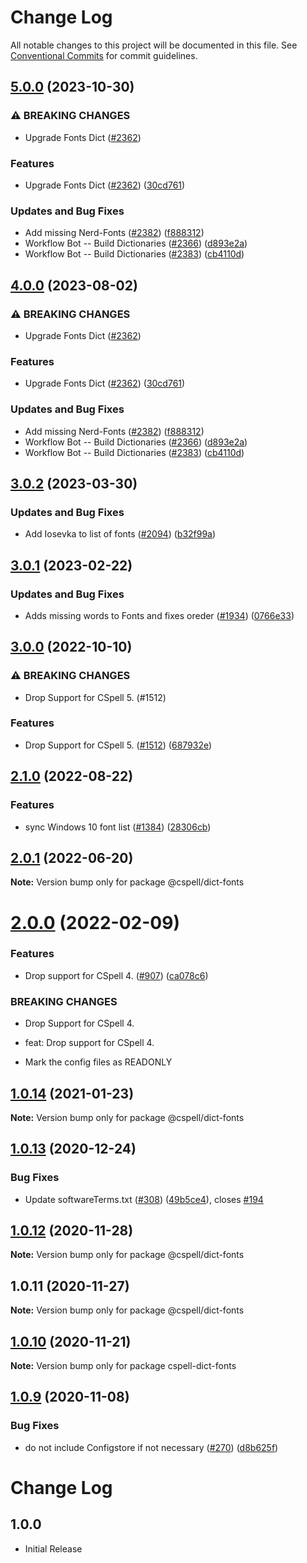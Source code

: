 # Change Log

All notable changes to this project will be documented in this file.
See [Conventional Commits](https://conventionalcommits.org) for commit guidelines.

## [5.0.0](https://github.com/mwarres/cspell-dicts/compare/@cspell/dict-fonts-v4.0.0...@cspell/dict-fonts@5.0.0) (2023-10-30)


### ⚠ BREAKING CHANGES

* Upgrade Fonts Dict ([#2362](https://github.com/mwarres/cspell-dicts/issues/2362))

### Features

* Upgrade Fonts Dict ([#2362](https://github.com/mwarres/cspell-dicts/issues/2362)) ([30cd761](https://github.com/mwarres/cspell-dicts/commit/30cd7611d79ff44e319a49682f06b18b95d91cd6))


### Updates and Bug Fixes

* Add missing Nerd-Fonts ([#2382](https://github.com/mwarres/cspell-dicts/issues/2382)) ([f888312](https://github.com/mwarres/cspell-dicts/commit/f888312bb34429c5204a2884c04f82fa791352c7))
* Workflow Bot -- Build Dictionaries ([#2366](https://github.com/mwarres/cspell-dicts/issues/2366)) ([d893e2a](https://github.com/mwarres/cspell-dicts/commit/d893e2a77d3e0689dde4d4cae3f63f28a0549951))
* Workflow Bot -- Build Dictionaries ([#2383](https://github.com/mwarres/cspell-dicts/issues/2383)) ([cb4110d](https://github.com/mwarres/cspell-dicts/commit/cb4110d8d56bbda80c92a4d9d1831ff613fd54f8))

## [4.0.0](https://github.com/streetsidesoftware/cspell-dicts/compare/@cspell/dict-fonts@3.0.2...@cspell/dict-fonts@4.0.0) (2023-08-02)


### ⚠ BREAKING CHANGES

* Upgrade Fonts Dict ([#2362](https://github.com/streetsidesoftware/cspell-dicts/issues/2362))

### Features

* Upgrade Fonts Dict ([#2362](https://github.com/streetsidesoftware/cspell-dicts/issues/2362)) ([30cd761](https://github.com/streetsidesoftware/cspell-dicts/commit/30cd7611d79ff44e319a49682f06b18b95d91cd6))


### Updates and Bug Fixes

* Add missing Nerd-Fonts ([#2382](https://github.com/streetsidesoftware/cspell-dicts/issues/2382)) ([f888312](https://github.com/streetsidesoftware/cspell-dicts/commit/f888312bb34429c5204a2884c04f82fa791352c7))
* Workflow Bot -- Build Dictionaries ([#2366](https://github.com/streetsidesoftware/cspell-dicts/issues/2366)) ([d893e2a](https://github.com/streetsidesoftware/cspell-dicts/commit/d893e2a77d3e0689dde4d4cae3f63f28a0549951))
* Workflow Bot -- Build Dictionaries ([#2383](https://github.com/streetsidesoftware/cspell-dicts/issues/2383)) ([cb4110d](https://github.com/streetsidesoftware/cspell-dicts/commit/cb4110d8d56bbda80c92a4d9d1831ff613fd54f8))

## [3.0.2](https://github.com/streetsidesoftware/cspell-dicts/compare/@cspell/dict-fonts@3.0.1...@cspell/dict-fonts@3.0.2) (2023-03-30)


### Updates and Bug Fixes

* Add Iosevka to list of fonts ([#2094](https://github.com/streetsidesoftware/cspell-dicts/issues/2094)) ([b32f99a](https://github.com/streetsidesoftware/cspell-dicts/commit/b32f99a9c74fb60e07c650dc235b4b546b0274cd))

## [3.0.1](https://github.com/streetsidesoftware/cspell-dicts/compare/@cspell/dict-fonts@3.0.0...@cspell/dict-fonts@3.0.1) (2023-02-22)


### Updates and Bug Fixes

* Adds missing words to Fonts and fixes oreder ([#1934](https://github.com/streetsidesoftware/cspell-dicts/issues/1934)) ([0766e33](https://github.com/streetsidesoftware/cspell-dicts/commit/0766e339fae018f8975716f0ae2046168ef95df5))

## [3.0.0](https://github.com/streetsidesoftware/cspell-dicts/compare/@cspell/dict-fonts@2.1.0...@cspell/dict-fonts@3.0.0) (2022-10-10)


### ⚠ BREAKING CHANGES

* Drop Support for CSpell 5. (#1512)

### Features

* Drop Support for CSpell 5. ([#1512](https://github.com/streetsidesoftware/cspell-dicts/issues/1512)) ([687932e](https://github.com/streetsidesoftware/cspell-dicts/commit/687932e187e4bce87d7904e3a2e53dd6de6ac372))

## [2.1.0](https://github.com/streetsidesoftware/cspell-dicts/compare/@cspell/dict-fonts@2.0.1...@cspell/dict-fonts@2.1.0) (2022-08-22)


### Features

* sync Windows 10 font list ([#1384](https://github.com/streetsidesoftware/cspell-dicts/issues/1384)) ([28306cb](https://github.com/streetsidesoftware/cspell-dicts/commit/28306cbde60f8069db753a60499934ba1629c60b))

## [2.0.1](https://github.com/streetsidesoftware/cspell-dicts/compare/@cspell/dict-fonts@2.0.0...@cspell/dict-fonts@2.0.1) (2022-06-20)

**Note:** Version bump only for package @cspell/dict-fonts





# [2.0.0](https://github.com/streetsidesoftware/cspell-dicts/compare/@cspell/dict-fonts@1.0.14...@cspell/dict-fonts@2.0.0) (2022-02-09)


### Features

* Drop support for CSpell 4. ([#907](https://github.com/streetsidesoftware/cspell-dicts/issues/907)) ([ca078c6](https://github.com/streetsidesoftware/cspell-dicts/commit/ca078c6a2e188cc3cf6276db1ba7e007f0f06f27))


### BREAKING CHANGES

* Drop Support for CSpell 4.

* feat: Drop support for CSpell 4.
* Mark the config files as READONLY





## [1.0.14](https://github.com/streetsidesoftware/cspell-dicts/compare/@cspell/dict-fonts@1.0.13...@cspell/dict-fonts@1.0.14) (2021-01-23)

**Note:** Version bump only for package @cspell/dict-fonts





## [1.0.13](https://github.com/streetsidesoftware/cspell-dicts/compare/@cspell/dict-fonts@1.0.12...@cspell/dict-fonts@1.0.13) (2020-12-24)


### Bug Fixes

* Update softwareTerms.txt ([#308](https://github.com/streetsidesoftware/cspell-dicts/issues/308)) ([49b5ce4](https://github.com/streetsidesoftware/cspell-dicts/commit/49b5ce4a2436f3c99969d6425128d55f84c8a7fc)), closes [#194](https://github.com/streetsidesoftware/cspell-dicts/issues/194)





## [1.0.12](https://github.com/streetsidesoftware/cspell-dicts/compare/@cspell/dict-fonts@1.0.11...@cspell/dict-fonts@1.0.12) (2020-11-28)

**Note:** Version bump only for package @cspell/dict-fonts





## 1.0.11 (2020-11-27)

**Note:** Version bump only for package @cspell/dict-fonts





## [1.0.10](https://github.com/streetsidesoftware/cspell-dicts/compare/cspell-dict-fonts@1.0.9...cspell-dict-fonts@1.0.10) (2020-11-21)

**Note:** Version bump only for package cspell-dict-fonts

## [1.0.9](https://github.com/streetsidesoftware/cspell-dicts/compare/cspell-dict-fonts@1.0.8...cspell-dict-fonts@1.0.9) (2020-11-08)

### Bug Fixes

- do not include Configstore if not necessary ([#270](https://github.com/streetsidesoftware/cspell-dicts/issues/270)) ([d8b625f](https://github.com/streetsidesoftware/cspell-dicts/commit/d8b625f2f42d5cc6c4a9390216ac1e5037886e44))

# Change Log

## 1.0.0

- Initial Release

